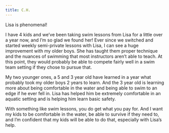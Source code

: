```yaml
---
title: C.H.
---
```


Lisa is phenomenal!

I have 4 kids and we’ve been taking swim lessons from Lisa for a little over a year now, and I’m so glad we found her! Ever since we switched and started weekly semi-private lessons with Lisa, I can see a huge improvement with my older boys. She has taught them proper technique  and the nuances of swimming that most instructors aren’t able to teach. At this point, they would probably be able to compete fairly well in a swim team setting if they chose to pursue that.

My two younger ones, a 5 and 3 year old have learned in a year what probably took my older boys 2 years to learn. And the 3 year old is learning more about being comfortable in the water and being able to swim to an edge if he ever fell in. Lisa has helped him be extremely comfortable in an aquatic setting and is helping him learn basic safety.

With something like swim lessons, you do get what you pay for. And I want my kids to be comfortable in the water, be able to survive if they need to, and I’m confident that my kids will be able to do that, especially with Lisa’s help.
